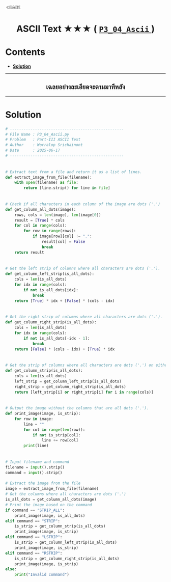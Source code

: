 <p align="left">
  <a href="../README.md">
    <img src="../../Z99-OTHERS/00-common/00-back.png" style="width:10%">
  </a>
</p>

<div align="center">
  <h1>
    ASCII Text ★★★ (
      <a href="https://drive.google.com/file/d/19OKv5YMBBL2tA_5PuhJFt6fX69pJdM4d/view?usp=drive_link">
        <code>P3_04_Ascii</code>
      </a>
    )
  </h1>
</div>

# Contents

-   [**Solution**](#solution)

---

<div align="center">
  <h2>เฉลยอย่างละเอียดจะตามมาทีหลัง</h2>
</div>

---

# Solution

```python
# --------------------------------------------------
# File Name : P3_04_Ascii.py
# Problem   : Part-III ASCII Text
# Author    : Worralop Srichainont
# Date      : 2025-06-17
# --------------------------------------------------


# Extract text from a file and return it as a list of lines.
def extract_image_from_file(filename):
    with open(filename) as file:
        return [line.strip() for line in file]


# Check if all characters in each column of the image are dots ('.')
def get_column_all_dots(image):
    rows, cols = len(image), len(image[0])
    result = [True] * cols
    for col in range(cols):
        for row in range(rows):
            if image[row][col] != ".":
                result[col] = False
                break
    return result


# Get the left strip of columns where all characters are dots ('.').
def get_column_left_strip(is_all_dots):
    cols = len(is_all_dots)
    for idx in range(cols):
        if not is_all_dots[idx]:
            break
    return [True] * idx + [False] * (cols - idx)


# Get the right strip of columns where all characters are dots ('.').
def get_column_right_strip(is_all_dots):
    cols = len(is_all_dots)
    for idx in range(cols):
        if not is_all_dots[-idx - 1]:
            break
    return [False] * (cols - idx) + [True] * idx


# Get the strip of columns where all characters are dots ('.') on either side.
def get_column_strip(is_all_dots):
    cols = len(is_all_dots)
    left_strip = get_column_left_strip(is_all_dots)
    right_strip = get_column_right_strip(is_all_dots)
    return [left_strip[i] or right_strip[i] for i in range(cols)]


# Output the image without the columns that are all dots ('.').
def print_image(image, is_strip):
    for row in image:
        line = ""
        for col in range(len(row)):
            if not is_strip[col]:
                line += row[col]
        print(line)


# Input filename and command
filename = input().strip()
command = input().strip()

# Extract the image from the file
image = extract_image_from_file(filename)
# Get the columns where all characters are dots ('.')
is_all_dots = get_column_all_dots(image)
# Print the image based on the command
if command == "STRIP_ALL":
    print_image(image, is_all_dots)
elif command == "STRIP":
    is_strip = get_column_strip(is_all_dots)
    print_image(image, is_strip)
elif command == "LSTRIP":
    is_strip = get_column_left_strip(is_all_dots)
    print_image(image, is_strip)
elif command == "RSTRIP":
    is_strip = get_column_right_strip(is_all_dots)
    print_image(image, is_strip)
else:
    print("Invalid command")
```
